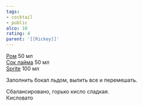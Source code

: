 ```yaml
---
tags:
- cocktail
- public
alco: 10
rating: 4
parent: '[[Rickey]]'
---
```


[Ром](%D0%A0%D0%BE%D0%BC.md) 50 мл  
[Сок лайма](%D0%A1%D0%BE%D0%BA%20%D0%BB%D0%B0%D0%B9%D0%BC%D0%B0.md) 50 мл  
[Sprite](Sprite.md) 100 мл

Заполнить бокал льдом, вылить все и перемешать.

Сбалансировано, горько кисло сладкая.  
Кисловато

